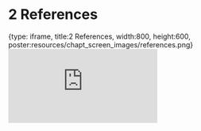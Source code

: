 # 2 References
 
{type: iframe, title:2 References, width:800, height:600, poster:resources/chapt_screen_images/references.png}
![](https://andrew-bortvin.github.io/pythonNotes/no_toc/references.html)
 

 
